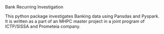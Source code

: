 Bank Recurring Investigation

This python package investigates Banking data using Pansdas and Pyspark. It is written as a part of an MHPC master project in a joint program of ICTP/SISSA and Prometeia company.



	
	
